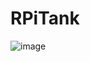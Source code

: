 # RPiTank
![image](https://github.com/user-attachments/assets/49d83c51-a807-4aab-a2bc-fa52a46898a5)
